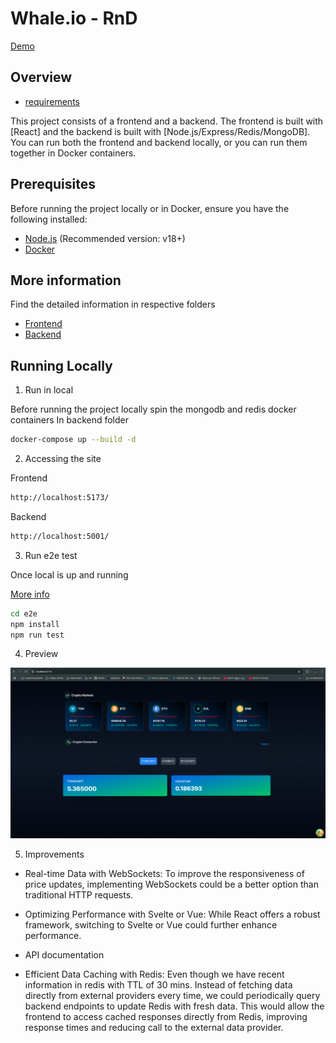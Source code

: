 # Whale.io - RnD

[Demo](https://drive.google.com/file/d/172tml02IfdjRLYOoadagelK4NRkIU39v/view?usp=sharing)

## Overview

- [requirements](/Test%20Assignment%20for%20Senior%20FullStack%20Developer.pdf)

This project consists of a frontend and a backend. The frontend is built with [React] and the backend is built with [Node.js/Express/Redis/MongoDB]. You can run both the frontend and backend locally, or you can run them together in Docker containers.

## Prerequisites

Before running the project locally or in Docker, ensure you have the following installed:

- [Node.js](https://nodejs.org/) (Recommended version: v18+)
- [Docker](https://www.docker.com/get-started)

## More information

Find the detailed information in respective folders

- [Frontend](./frontend/README.md)
- [Backend](./backend/README.md)

## Running Locally

1. Run in local

Before running the project locally spin the mongodb and redis docker containers
In backend folder

```bash
docker-compose up --build -d
```

2. Accessing the site

Frontend

```bash
http://localhost:5173/
```

Backend

```bash
http://localhost:5001/
```

3. Run e2e test

Once local is up and running

[More info](./e2e/README.md)

```bash
cd e2e
npm install
npm run test
```

4. Preview

![App](app.png)

5. Improvements

- Real-time Data with WebSockets: To improve the responsiveness of price updates, implementing WebSockets could be a better option than traditional HTTP requests.

- Optimizing Performance with Svelte or Vue: While React offers a robust framework, switching to Svelte or Vue could further enhance performance.

- API documentation

- Efficient Data Caching with Redis: Even though we have recent information in redis with TTL of 30 mins. Instead of fetching data directly from external providers every time, we could periodically query backend endpoints to update Redis with fresh data. This would allow the frontend to access cached responses directly from Redis, improving response times and reducing call to the external data provider.
